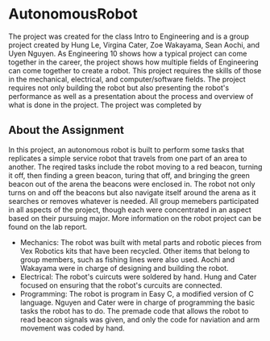 # AutonomousRobot
 The project was created for the class Intro to Engineering and is a group project created by Hung Le, Virgina Cater, Zoe Wakayama, Sean Aochi, and Uyen Nguyen. As Engineering 10 shows how a typical project can come together in the career, the project shows how multiple fields of Engineering can come together to create a robot. This project requires the skills of those in the mechanical, electrical, and computer/software fields. The project requires not only building the robot but also presenting the robot's performance as well as a presentation about the process and overview of what is done in the project. The project was completed by 
## About the Assignment
In this project, an autonomous robot is built to perform some tasks that replicates a simple service robot that travels from one part of an area to another. The reqired tasks include the robot moving to a red beacon, turning it off, then finding a green beacon, turing that off, and bringing the green beacon out of the arena the beacons were enclosed in. The robot not only turns on and off the beacons but also navigate itself around the arena as it searches or removes whatever is needed. All group memebers participated in all aspects of the project, though each were concentrated in an aspect based on their pursuing major. More information on the robot project can be found on the lab report. 
* Mechanics: The robot was built with metal parts and robotic pieces from Vex Robotics kits that have been recycled. Other items that belong to group members, such as fishing lines were also used.  Aochi and Wakayama were in charge of designing and building the robot. 
* Electrical: The robot's cuircuts were soldered by hand. Hung and Cater focused on ensuring that the robot's curcuits are connected. 
* Programming: The robot is program in Easy C, a modified version of C language. Nguyen and Cater were in charge of programming the basic tasks the robot has to do. The premade code that allows the robot to read beacon signals was given, and only the code for naviation and arm movement was coded by hand. 
